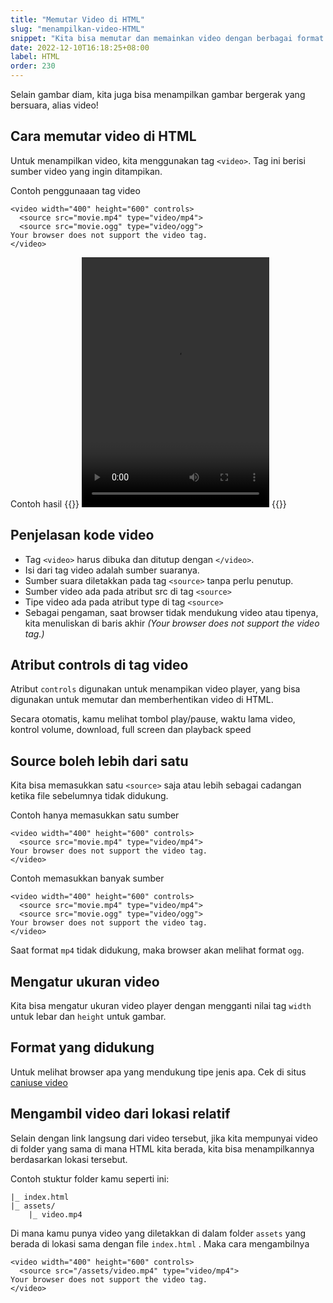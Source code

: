 ```yaml
---
title: "Memutar Video di HTML"
slug: "menampilkan-video-HTML"
snippet: "Kita bisa memutar dan memainkan video dengan berbagai format di situs halaman dengan HTML"
date: 2022-12-10T16:18:25+08:00
label: HTML
order: 230
---
```


Selain gambar diam, kita juga bisa menampilkan gambar bergerak yang bersuara, alias video!


## Cara memutar video di HTML
Untuk menampilkan video, kita menggunakan tag `<video>`. Tag ini berisi sumber video  yang ingin ditampikan.

Contoh penggunaaan tag video
```
<video width="400" height="600" controls>
  <source src="movie.mp4" type="video/mp4">
  <source src="movie.ogg" type="video/ogg">
Your browser does not support the video tag.
</video>
```


Contoh hasil
{{<rawhtml>}}
<video width="300" height="400" controls>
  <source src="https://ucarecdn.com/700b0e0c-1bc8-4870-9341-04e22fe63892/samplevideo.mp4" type="video/mp4">
    Your browser does not support the video tag.
</video>
{{</rawhtml>}}

## Penjelasan kode video
- Tag `<video>` harus dibuka dan ditutup dengan `</video>`. 
- Isi dari tag video adalah sumber suaranya.
- Sumber suara diletakkan pada tag `<source>` tanpa perlu penutup.
- Sumber video ada pada atribut src di tag `<source>`
- Tipe video ada pada atribut type di tag `<source>`
- Sebagai pengaman, saat browser tidak mendukung video atau tipenya, kita menuliskan di baris akhir *(Your browser does not support the video tag.)*

## Atribut controls di tag video
Atribut `controls` digunakan untuk menampikan video player, yang bisa digunakan untuk memutar dan memberhentikan video di HTML.

Secara otomatis, kamu melihat tombol play/pause, waktu lama video, kontrol volume, download, full screen dan playback speed

## Source boleh lebih dari satu
Kita bisa memasukkan satu `<source>` saja atau lebih sebagai cadangan ketika file sebelumnya tidak didukung. 

Contoh hanya memasukkan satu sumber
```
<video width="400" height="600" controls>
  <source src="movie.mp4" type="video/mp4">
Your browser does not support the video tag.
</video>
```

Contoh memasukkan banyak sumber
```
<video width="400" height="600" controls>
  <source src="movie.mp4" type="video/mp4">
  <source src="movie.ogg" type="video/ogg">
Your browser does not support the video tag.
</video>
```
Saat format `mp4` tidak didukung, maka browser akan melihat format `ogg`.

## Mengatur ukuran video
Kita bisa mengatur ukuran video player dengan mengganti nilai tag `width` untuk lebar dan `height` untuk gambar.

## Format yang didukung
Untuk melihat browser apa yang mendukung tipe jenis apa. Cek di situs [caniuse video](https://caniuse.com/?search=video)

## Mengambil video dari lokasi relatif
Selain dengan link langsung dari video tersebut, jika kita mempunyai video di folder yang sama di mana HTML kita berada, kita bisa menampilkannya berdasarkan lokasi tersebut. 

Contoh stuktur folder kamu seperti ini:
```
|_ index.html
|_ assets/
    |_ video.mp4
```
Di mana kamu punya video yang diletakkan di dalam folder `assets` yang berada di lokasi sama dengan file `index.html` . Maka cara mengambilnya 
```
<video width="400" height="600" controls>
  <source src="/assets/video.mp4" type="video/mp4">
Your browser does not support the video tag.
</video>
```


